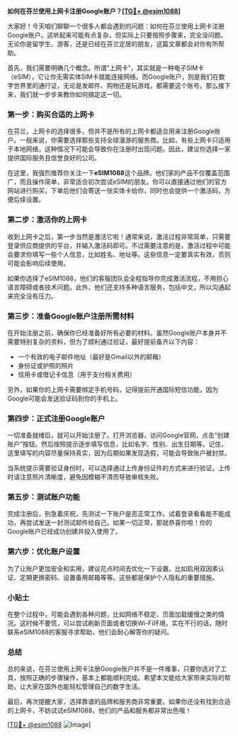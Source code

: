 **如何在芬兰使用上网卡注册Google账户？[[TG💪+ @esim1088](https://t.me/s/esim1088)]**

大家好！今天咱们聊聊一个很多人都会遇到的问题：如何在芬兰使用上网卡注册Google账户。这听起来可能有点复杂，但实际上只要按照步骤来，完全没问题。无论你是留学生、游客，还是已经在芬兰定居的朋友，这篇文章都会对你有所帮助。

首先，我们需要明确几个概念。所谓“上网卡”，其实就是一种电子SIM卡（eSIM），它让你无需实体SIM卡就能连接网络。而Google账户，则是我们在数字世界里的通行证，无论是发邮件、购物还是玩游戏，都需要这个账号。那么接下来，我们就一步步来教你如何搞定这一切。

### **第一步：购买合适的上网卡**
在芬兰，上网卡的选择很多，但并不是所有的上网卡都适合用来注册Google账户。一般来说，你需要选择那些支持全球漫游的服务商。比如，有些上网卡只适用于本地网络，这种情况下可能会导致你在注册时出现问题。因此，建议你选择一家提供国际服务且信誉良好的公司。

在这里，我强烈推荐你关注一下**eSIM1088**这个品牌。他们家的产品不仅覆盖范围广，而且操作简单，非常适合初次尝试eSIM的朋友。你可以直接通过他们的官方网站进行购买，下单后他们会寄送一张实体卡给你，同时也会提供一个激活码，方便后续设置。

### **第二步：激活你的上网卡**
收到上网卡之后，第一步当然是激活它啦！通常来说，激活过程非常简单，只需要登录供应商提供的平台，并输入激活码即可。不过需要注意的是，激活过程中可能会要求你填写一些个人信息，比如姓名、地址等。这些信息一定要真实有效，否则可能会影响后续使用。

如果你选择了eSIM1088，他们的客服团队会全程指导你完成激活流程，不用担心语言障碍或者技术问题。此外，他们还支持多种语言服务，包括中文，所以沟通起来完全没有压力。

### **第三步：准备Google账户注册所需材料**
在开始注册之前，确保你已经准备好所有必要的材料。虽然Google账户本身并不需要特别复杂的资料，但为了顺利通过验证，最好提前备齐以下内容：

- 一个有效的电子邮件地址（最好是Gmail以外的邮箱）
- 身份证或护照的照片
- 信用卡或借记卡信息（用于支付相关费用）

另外，如果你的上网卡需要绑定手机号码，记得提前开通国际短信功能，因为Google可能会发送验证码到你的手机上。

### **第四步：正式注册Google账户**
一切准备就绪后，就可以开始注册了。打开浏览器，访问Google官网，点击“创建账户”按钮。然后按照提示逐步填写信息，比如名字、性别、出生日期等。记住，这里填写的内容尽量保持真实，因为后期如果发现造假，可能会导致账户被封禁。

当系统提示需要验证身份时，可以选择通过上传身份证件的方式来进行验证。上传时请注意照片清晰度，避免因模糊不清而导致审核失败。

### **第五步：测试账户功能**
完成注册后，别急着庆祝，先测试一下账户是否正常工作。试着登录看看能不能成功，再尝试发送一封测试邮件给自己。如果一切正常，那就恭喜你啦！你的Google账户已经成功创建并投入使用了。

### **第六步：优化账户设置**
为了让账户更加安全和实用，建议花点时间去优化一下设置。比如启用双因素认证、定期更换密码、设置备用邮箱等等。这些都是保护个人隐私的重要措施。

### **小贴士**
在整个过程中，可能会遇到各种问题，比如网络不稳定、页面加载缓慢之类的情况。这时候不要慌，可以尝试刷新页面或者切换Wi-Fi环境。实在不行的话，随时联系eSIM1088的客服寻求帮助，他们会耐心解答你的疑问。

### **总结**
总的来说，在芬兰使用上网卡注册Google账户并不是一件难事，只要你选对了工具，按照正确的步骤操作，基本上都能顺利完成。希望本文能给大家带来实际的帮助，让大家在国外也能轻松管理自己的数字生活。

最后，再次提醒大家，选择靠谱的品牌和服务商非常重要。如果你还没有找到合适的上网卡，不妨试试eSIM1088，他们的产品和服务都非常出色哦！

[[TG💪+ @esim1088](https://t.me/s/esim1088) ![Image](https://i.postimg.cc/4NQfJmqS/Snipaste-2025-05-13-00-14-12.png)]